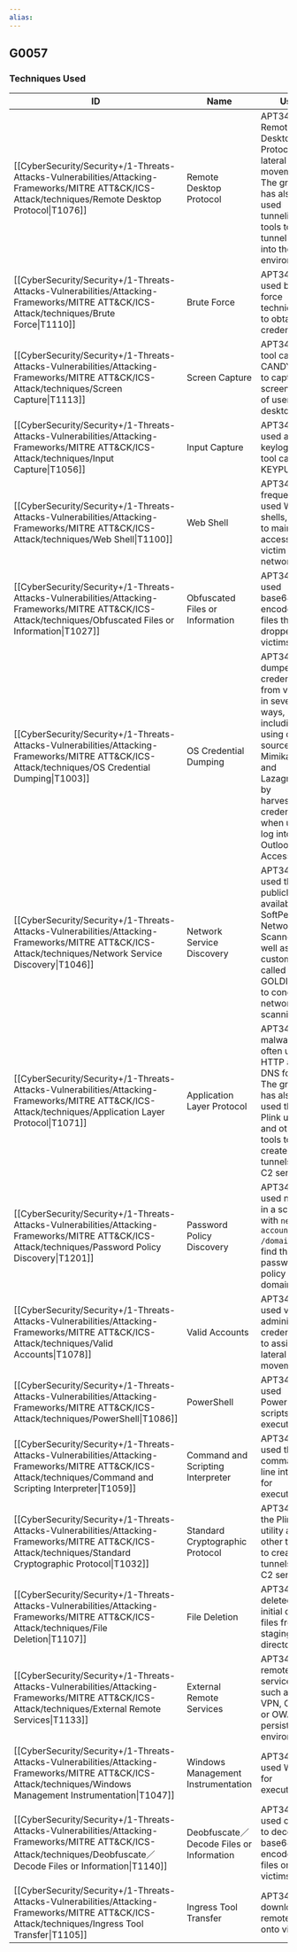 ```yaml
---
alias: 
---
```


## G0057




### Techniques Used

| ID | Name | Use |
| --- | --- | --- |
| [[CyberSecurity/Security+/1-Threats-Attacks-Vulnerabilities/Attacking-Frameworks/MITRE ATT&CK/ICS-Attack/techniques/Remote Desktop Protocol\|T1076]] | Remote Desktop Protocol | APT34 uses Remote Desktop Protocol for lateral movement. The group has also used tunneling tools to tunnel RDP into the environment. |
| [[CyberSecurity/Security+/1-Threats-Attacks-Vulnerabilities/Attacking-Frameworks/MITRE ATT&CK/ICS-Attack/techniques/Brute Force\|T1110]] | Brute Force | APT34 has used brute force techniques to obtain credentials. |
| [[CyberSecurity/Security+/1-Threats-Attacks-Vulnerabilities/Attacking-Frameworks/MITRE ATT&CK/ICS-Attack/techniques/Screen Capture\|T1113]] | Screen Capture | APT34 has a tool called CANDYKING to capture a screenshot of user's desktop. |
| [[CyberSecurity/Security+/1-Threats-Attacks-Vulnerabilities/Attacking-Frameworks/MITRE ATT&CK/ICS-Attack/techniques/Input Capture\|T1056]] | Input Capture | APT34 has used a keylogging tool called KEYPUNCH. |
| [[CyberSecurity/Security+/1-Threats-Attacks-Vulnerabilities/Attacking-Frameworks/MITRE ATT&CK/ICS-Attack/techniques/Web Shell\|T1100]] | Web Shell | APT34 has frequently used Web shells, often to maintain access to a victim network. |
| [[CyberSecurity/Security+/1-Threats-Attacks-Vulnerabilities/Attacking-Frameworks/MITRE ATT&CK/ICS-Attack/techniques/Obfuscated Files or Information\|T1027]] | Obfuscated Files or Information | APT34 has used base64-encoded files that are dropped to victims. |
| [[CyberSecurity/Security+/1-Threats-Attacks-Vulnerabilities/Attacking-Frameworks/MITRE ATT&CK/ICS-Attack/techniques/OS Credential Dumping\|T1003]] | OS Credential Dumping | APT34 has dumped credentials from victims in several ways, including by using open source tools Mimikatz and Lazagne, or by harvesting credentials when users log into Outlook Web Access. |
| [[CyberSecurity/Security+/1-Threats-Attacks-Vulnerabilities/Attacking-Frameworks/MITRE ATT&CK/ICS-Attack/techniques/Network Service Discovery\|T1046]] | Network Service Discovery | APT34 has used the publicly available tool SoftPerfect Network Scanner as well as a custom tool called GOLDIRONY to conduct network scanning. |
| [[CyberSecurity/Security+/1-Threats-Attacks-Vulnerabilities/Attacking-Frameworks/MITRE ATT&CK/ICS-Attack/techniques/Application Layer Protocol\|T1071]] | Application Layer Protocol | APT34 malware often uses HTTP and DNS for C2. The group has also used the Plink utility and other tools to create tunnels to C2 servers. |
| [[CyberSecurity/Security+/1-Threats-Attacks-Vulnerabilities/Attacking-Frameworks/MITRE ATT&CK/ICS-Attack/techniques/Password Policy Discovery\|T1201]] | Password Policy Discovery | APT34 has used net.exe in a script with <code>net accounts /domain</code> to find the password policy of a domain. |
| [[CyberSecurity/Security+/1-Threats-Attacks-Vulnerabilities/Attacking-Frameworks/MITRE ATT&CK/ICS-Attack/techniques/Valid Accounts\|T1078]] | Valid Accounts | APT34 has used valid administrator credentials to assist in lateral movement. |
| [[CyberSecurity/Security+/1-Threats-Attacks-Vulnerabilities/Attacking-Frameworks/MITRE ATT&CK/ICS-Attack/techniques/PowerShell\|T1086]] | PowerShell | APT34 has used PowerShell scripts for execution. |
| [[CyberSecurity/Security+/1-Threats-Attacks-Vulnerabilities/Attacking-Frameworks/MITRE ATT&CK/ICS-Attack/techniques/Command and Scripting Interpreter\|T1059]] | Command and Scripting Interpreter | APT34 has used the command-line interface for execution. |
| [[CyberSecurity/Security+/1-Threats-Attacks-Vulnerabilities/Attacking-Frameworks/MITRE ATT&CK/ICS-Attack/techniques/Standard Cryptographic Protocol\|T1032]] | Standard Cryptographic Protocol | APT34 used the Plink utility and other tools to create tunnels to C2 servers. |
| [[CyberSecurity/Security+/1-Threats-Attacks-Vulnerabilities/Attacking-Frameworks/MITRE ATT&CK/ICS-Attack/techniques/File Deletion\|T1107]] | File Deletion | APT34 has deleted initial drop files from the staging directory. |
| [[CyberSecurity/Security+/1-Threats-Attacks-Vulnerabilities/Attacking-Frameworks/MITRE ATT&CK/ICS-Attack/techniques/External Remote Services\|T1133]] | External Remote Services | APT34 uses remote services such as VPN, Citrix, or OWA to persist in an environment. |
| [[CyberSecurity/Security+/1-Threats-Attacks-Vulnerabilities/Attacking-Frameworks/MITRE ATT&CK/ICS-Attack/techniques/Windows Management Instrumentation\|T1047]] | Windows Management Instrumentation | APT34 has used WMI for execution. |
| [[CyberSecurity/Security+/1-Threats-Attacks-Vulnerabilities/Attacking-Frameworks/MITRE ATT&CK/ICS-Attack/techniques/Deobfuscate／Decode Files or Information\|T1140]] | Deobfuscate／Decode Files or Information | APT34 has used certutil to decode base64-encoded files on victims. |
| [[CyberSecurity/Security+/1-Threats-Attacks-Vulnerabilities/Attacking-Frameworks/MITRE ATT&CK/ICS-Attack/techniques/Ingress Tool Transfer\|T1105]] | Ingress Tool Transfer | APT34 can download remote files onto victims. |
